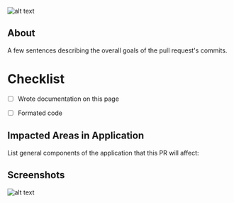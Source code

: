 ![alt text](.giihub/readme.png "OpenDyslexia Logo")

## About
A few sentences describing the overall goals of the pull request's commits.


# Checklist

- [ ] Wrote documentation on this page
- [ ] Formated code




## Impacted Areas in Application
List general components of the application that this PR will affect:

## Screenshots

![alt text]( https://media.giphy.com/media/VVva8V7kEUqFG/giphy.gif "Logo Title Text 2")